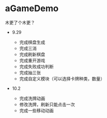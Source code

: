 # aGameDemo
木更了个木更？

- 9.29

  - 完成棋盘生成
  - 完成三消
  - 完成刷新棋盘
  - 完成重开游戏
  - 完成失败成功判断
  - 完成抽三张
  - 完成自定义模块（可以选择卡牌种类，数量）

- 10.2
  - 完成洗牌动画
  - 修改洗牌，刷新只能点击一次
  - 完成一些移动动画
